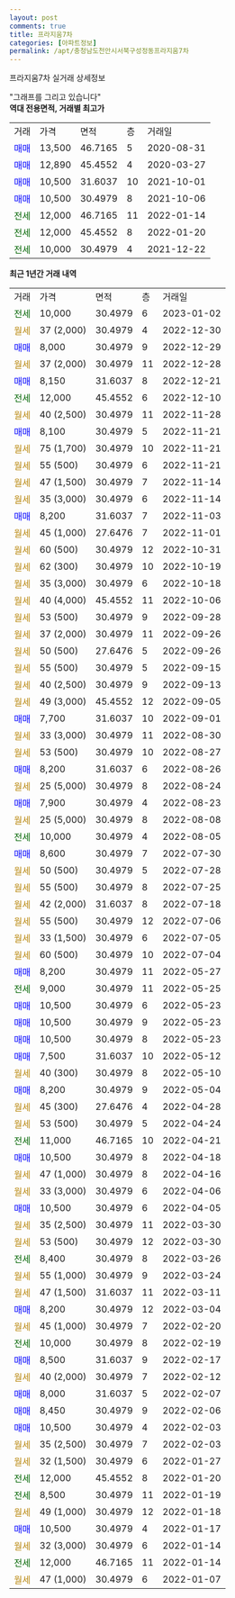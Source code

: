 ```yaml
---
layout: post
comments: true
title: 프라지움7차
categories: [아파트정보]
permalink: /apt/충청남도천안시서북구성정동프라지움7차
---
```


프라지움7차 실거래 상세정보

<script type="text/javascript">
  google.charts.load('current', {'packages':['line', 'corechart']});
  google.charts.setOnLoadCallback(drawChart);

  function drawChart() {
    var data = new google.visualization.DataTable();
    data.addColumn('date', '거래일');
    data.addColumn('number', "매매");
    data.addColumn('number', "전세");
    data.addColumn('number', "전매");

    data.addRows([[new Date(Date.parse("2023-01-02")), null, 10000, null], [new Date(Date.parse("2022-12-30")), null, null, null], [new Date(Date.parse("2022-12-29")), 8000, null, null], [new Date(Date.parse("2022-12-28")), null, null, null], [new Date(Date.parse("2022-12-21")), 8150, null, null], [new Date(Date.parse("2022-12-10")), null, 12000, null], [new Date(Date.parse("2022-11-28")), null, null, null], [new Date(Date.parse("2022-11-21")), 8100, null, null], [new Date(Date.parse("2022-11-21")), null, null, null], [new Date(Date.parse("2022-11-21")), null, null, null], [new Date(Date.parse("2022-11-14")), null, null, null], [new Date(Date.parse("2022-11-14")), null, null, null], [new Date(Date.parse("2022-11-03")), 8200, null, null], [new Date(Date.parse("2022-11-01")), null, null, null], [new Date(Date.parse("2022-10-31")), null, null, null], [new Date(Date.parse("2022-10-19")), null, null, null], [new Date(Date.parse("2022-10-18")), null, null, null], [new Date(Date.parse("2022-10-06")), null, null, null], [new Date(Date.parse("2022-09-28")), null, null, null], [new Date(Date.parse("2022-09-26")), null, null, null], [new Date(Date.parse("2022-09-26")), null, null, null], [new Date(Date.parse("2022-09-15")), null, null, null], [new Date(Date.parse("2022-09-13")), null, null, null], [new Date(Date.parse("2022-09-05")), null, null, null], [new Date(Date.parse("2022-09-01")), 7700, null, null], [new Date(Date.parse("2022-08-30")), null, null, null], [new Date(Date.parse("2022-08-27")), null, null, null], [new Date(Date.parse("2022-08-26")), 8200, null, null], [new Date(Date.parse("2022-08-24")), null, null, null], [new Date(Date.parse("2022-08-23")), 7900, null, null], [new Date(Date.parse("2022-08-08")), null, null, null], [new Date(Date.parse("2022-08-05")), null, 10000, null], [new Date(Date.parse("2022-07-30")), 8600, null, null], [new Date(Date.parse("2022-07-28")), null, null, null], [new Date(Date.parse("2022-07-25")), null, null, null], [new Date(Date.parse("2022-07-18")), null, null, null], [new Date(Date.parse("2022-07-06")), null, null, null], [new Date(Date.parse("2022-07-05")), null, null, null], [new Date(Date.parse("2022-07-04")), null, null, null], [new Date(Date.parse("2022-05-27")), 8200, null, null], [new Date(Date.parse("2022-05-25")), null, 9000, null], [new Date(Date.parse("2022-05-23")), 10500, null, null], [new Date(Date.parse("2022-05-23")), 10500, null, null], [new Date(Date.parse("2022-05-23")), 10500, null, null], [new Date(Date.parse("2022-05-12")), 7500, null, null], [new Date(Date.parse("2022-05-10")), null, null, null], [new Date(Date.parse("2022-05-04")), 8200, null, null], [new Date(Date.parse("2022-04-28")), null, null, null], [new Date(Date.parse("2022-04-24")), null, null, null], [new Date(Date.parse("2022-04-21")), null, 11000, null], [new Date(Date.parse("2022-04-18")), 10500, null, null], [new Date(Date.parse("2022-04-16")), null, null, null], [new Date(Date.parse("2022-04-06")), null, null, null], [new Date(Date.parse("2022-04-05")), 10500, null, null], [new Date(Date.parse("2022-03-30")), null, null, null], [new Date(Date.parse("2022-03-30")), null, null, null], [new Date(Date.parse("2022-03-26")), null, 8400, null], [new Date(Date.parse("2022-03-24")), null, null, null], [new Date(Date.parse("2022-03-11")), null, null, null], [new Date(Date.parse("2022-03-04")), 8200, null, null], [new Date(Date.parse("2022-02-20")), null, null, null], [new Date(Date.parse("2022-02-19")), null, 10000, null], [new Date(Date.parse("2022-02-17")), 8500, null, null], [new Date(Date.parse("2022-02-12")), null, null, null], [new Date(Date.parse("2022-02-07")), 8000, null, null], [new Date(Date.parse("2022-02-06")), 8450, null, null], [new Date(Date.parse("2022-02-03")), 10500, null, null], [new Date(Date.parse("2022-02-03")), null, null, null], [new Date(Date.parse("2022-01-27")), null, null, null], [new Date(Date.parse("2022-01-20")), null, 12000, null], [new Date(Date.parse("2022-01-19")), null, 8500, null], [new Date(Date.parse("2022-01-18")), null, null, null], [new Date(Date.parse("2022-01-17")), 10500, null, null], [new Date(Date.parse("2022-01-14")), null, null, null], [new Date(Date.parse("2022-01-14")), null, 12000, null], [new Date(Date.parse("2022-01-07")), null, null, null]]);

    var options = {
      hAxis: {
        format: 'yyyy/MM/dd'
      },    
      lineWidth: 0,
      pointsVisible: true,    
      title: '최근 1년간 유형별 실거래가 분포',
      legend: { position: 'bottom' }
    };

    var formatter = new google.visualization.NumberFormat({pattern:'###,###'} );
    formatter.format(data, 1);
    formatter.format(data, 2);
    
    setTimeout(function() {
        var chart = new google.visualization.LineChart(document.getElementById('columnchart_material'));
        chart.draw(data, (options));
        document.getElementById('loading').style.display = 'none';
    }, 200);
  }
</script>


<div id="loading" style="z-index:20; display: block; margin-left: 0px">"그래프를 그리고 있습니다"</div>
<div id="columnchart_material" style="width: 95%; margin-left: 0px; display: block"></div>
<!-- contents start -->
<b>역대 전용면적, 거래별 최고가</b>
<table class="sortable">
    <tr>
      <td>거래</td>
      <td>가격</td>
      <td>면적</td>
      <td>층</td>
      <td>거래일</td>
    </tr>
        <tr>
          <td><a style="color: blue">매매</a></td>
          <td>13,500</td>
          <td>46.7165</td>
          <td>5</td>
          <td>2020-08-31</td>
        </tr>            <tr>
          <td><a style="color: blue">매매</a></td>
          <td>12,890</td>
          <td>45.4552</td>
          <td>4</td>
          <td>2020-03-27</td>
        </tr>            <tr>
          <td><a style="color: blue">매매</a></td>
          <td>10,500</td>
          <td>31.6037</td>
          <td>10</td>
          <td>2021-10-01</td>
        </tr>            <tr>
          <td><a style="color: blue">매매</a></td>
          <td>10,500</td>
          <td>30.4979</td>
          <td>8</td>
          <td>2021-10-06</td>
        </tr>        
        <tr>
              <td><a style="color: darkgreen">전세</a></td>
              <td>12,000</td>
              <td>46.7165</td>
              <td>11</td>
              <td>2022-01-14</td>
            </tr>            <tr>
              <td><a style="color: darkgreen">전세</a></td>
              <td>12,000</td>
              <td>45.4552</td>
              <td>8</td>
              <td>2022-01-20</td>
            </tr>            <tr>
              <td><a style="color: darkgreen">전세</a></td>
              <td>10,000</td>
              <td>30.4979</td>
              <td>4</td>
              <td>2021-12-22</td>
            </tr>        
    
</table>

<b>최근 1년간 거래 내역</b>

<table class="sortable">
    <tr>
      <td>거래</td>
      <td>가격</td>
      <td>면적</td>
      <td>층</td>
      <td>거래일</td>
    </tr>
    <tr>
      <td><a style="color: darkgreen">전세</a></td>
      <td>10,000</td>
      <td>30.4979</td>
      <td>6</td>
      <td>2023-01-02</td>
    </tr>          <tr>
      <td><a style="color: darkgoldenrod">월세</a></td>
      <td>37 (2,000)</td>
      <td>30.4979</td>
      <td>4</td>
      <td>2022-12-30</td>
    </tr>          <tr>
      <td><a style="color: blue">매매</a></td>
      <td>8,000</td>
      <td>30.4979</td>
      <td>9</td>
      <td>2022-12-29</td>
    </tr>          <tr>
      <td><a style="color: darkgoldenrod">월세</a></td>
      <td>37 (2,000)</td>
      <td>30.4979</td>
      <td>11</td>
      <td>2022-12-28</td>
    </tr>          <tr>
      <td><a style="color: blue">매매</a></td>
      <td>8,150</td>
      <td>31.6037</td>
      <td>8</td>
      <td>2022-12-21</td>
    </tr>          <tr>
      <td><a style="color: darkgreen">전세</a></td>
      <td>12,000</td>
      <td>45.4552</td>
      <td>6</td>
      <td>2022-12-10</td>
    </tr>          <tr>
      <td><a style="color: darkgoldenrod">월세</a></td>
      <td>40 (2,500)</td>
      <td>30.4979</td>
      <td>11</td>
      <td>2022-11-28</td>
    </tr>          <tr>
      <td><a style="color: blue">매매</a></td>
      <td>8,100</td>
      <td>30.4979</td>
      <td>5</td>
      <td>2022-11-21</td>
    </tr>          <tr>
      <td><a style="color: darkgoldenrod">월세</a></td>
      <td>75 (1,700)</td>
      <td>30.4979</td>
      <td>10</td>
      <td>2022-11-21</td>
    </tr>          <tr>
      <td><a style="color: darkgoldenrod">월세</a></td>
      <td>55 (500)</td>
      <td>30.4979</td>
      <td>6</td>
      <td>2022-11-21</td>
    </tr>          <tr>
      <td><a style="color: darkgoldenrod">월세</a></td>
      <td>47 (1,500)</td>
      <td>30.4979</td>
      <td>7</td>
      <td>2022-11-14</td>
    </tr>          <tr>
      <td><a style="color: darkgoldenrod">월세</a></td>
      <td>35 (3,000)</td>
      <td>30.4979</td>
      <td>6</td>
      <td>2022-11-14</td>
    </tr>          <tr>
      <td><a style="color: blue">매매</a></td>
      <td>8,200</td>
      <td>31.6037</td>
      <td>7</td>
      <td>2022-11-03</td>
    </tr>          <tr>
      <td><a style="color: darkgoldenrod">월세</a></td>
      <td>45 (1,000)</td>
      <td>27.6476</td>
      <td>7</td>
      <td>2022-11-01</td>
    </tr>          <tr>
      <td><a style="color: darkgoldenrod">월세</a></td>
      <td>60 (500)</td>
      <td>30.4979</td>
      <td>12</td>
      <td>2022-10-31</td>
    </tr>          <tr>
      <td><a style="color: darkgoldenrod">월세</a></td>
      <td>62 (300)</td>
      <td>30.4979</td>
      <td>10</td>
      <td>2022-10-19</td>
    </tr>          <tr>
      <td><a style="color: darkgoldenrod">월세</a></td>
      <td>35 (3,000)</td>
      <td>30.4979</td>
      <td>6</td>
      <td>2022-10-18</td>
    </tr>          <tr>
      <td><a style="color: darkgoldenrod">월세</a></td>
      <td>40 (4,000)</td>
      <td>45.4552</td>
      <td>11</td>
      <td>2022-10-06</td>
    </tr>          <tr>
      <td><a style="color: darkgoldenrod">월세</a></td>
      <td>53 (500)</td>
      <td>30.4979</td>
      <td>9</td>
      <td>2022-09-28</td>
    </tr>          <tr>
      <td><a style="color: darkgoldenrod">월세</a></td>
      <td>37 (2,000)</td>
      <td>30.4979</td>
      <td>11</td>
      <td>2022-09-26</td>
    </tr>          <tr>
      <td><a style="color: darkgoldenrod">월세</a></td>
      <td>50 (500)</td>
      <td>27.6476</td>
      <td>5</td>
      <td>2022-09-26</td>
    </tr>          <tr>
      <td><a style="color: darkgoldenrod">월세</a></td>
      <td>55 (500)</td>
      <td>30.4979</td>
      <td>5</td>
      <td>2022-09-15</td>
    </tr>          <tr>
      <td><a style="color: darkgoldenrod">월세</a></td>
      <td>40 (2,500)</td>
      <td>30.4979</td>
      <td>9</td>
      <td>2022-09-13</td>
    </tr>          <tr>
      <td><a style="color: darkgoldenrod">월세</a></td>
      <td>49 (3,000)</td>
      <td>45.4552</td>
      <td>12</td>
      <td>2022-09-05</td>
    </tr>          <tr>
      <td><a style="color: blue">매매</a></td>
      <td>7,700</td>
      <td>31.6037</td>
      <td>10</td>
      <td>2022-09-01</td>
    </tr>          <tr>
      <td><a style="color: darkgoldenrod">월세</a></td>
      <td>33 (3,000)</td>
      <td>30.4979</td>
      <td>11</td>
      <td>2022-08-30</td>
    </tr>          <tr>
      <td><a style="color: darkgoldenrod">월세</a></td>
      <td>53 (500)</td>
      <td>30.4979</td>
      <td>10</td>
      <td>2022-08-27</td>
    </tr>          <tr>
      <td><a style="color: blue">매매</a></td>
      <td>8,200</td>
      <td>31.6037</td>
      <td>6</td>
      <td>2022-08-26</td>
    </tr>          <tr>
      <td><a style="color: darkgoldenrod">월세</a></td>
      <td>25 (5,000)</td>
      <td>30.4979</td>
      <td>8</td>
      <td>2022-08-24</td>
    </tr>          <tr>
      <td><a style="color: blue">매매</a></td>
      <td>7,900</td>
      <td>30.4979</td>
      <td>4</td>
      <td>2022-08-23</td>
    </tr>          <tr>
      <td><a style="color: darkgoldenrod">월세</a></td>
      <td>25 (5,000)</td>
      <td>30.4979</td>
      <td>8</td>
      <td>2022-08-08</td>
    </tr>          <tr>
      <td><a style="color: darkgreen">전세</a></td>
      <td>10,000</td>
      <td>30.4979</td>
      <td>4</td>
      <td>2022-08-05</td>
    </tr>          <tr>
      <td><a style="color: blue">매매</a></td>
      <td>8,600</td>
      <td>30.4979</td>
      <td>7</td>
      <td>2022-07-30</td>
    </tr>          <tr>
      <td><a style="color: darkgoldenrod">월세</a></td>
      <td>50 (500)</td>
      <td>30.4979</td>
      <td>5</td>
      <td>2022-07-28</td>
    </tr>          <tr>
      <td><a style="color: darkgoldenrod">월세</a></td>
      <td>55 (500)</td>
      <td>30.4979</td>
      <td>8</td>
      <td>2022-07-25</td>
    </tr>          <tr>
      <td><a style="color: darkgoldenrod">월세</a></td>
      <td>42 (2,000)</td>
      <td>31.6037</td>
      <td>8</td>
      <td>2022-07-18</td>
    </tr>          <tr>
      <td><a style="color: darkgoldenrod">월세</a></td>
      <td>55 (500)</td>
      <td>30.4979</td>
      <td>12</td>
      <td>2022-07-06</td>
    </tr>          <tr>
      <td><a style="color: darkgoldenrod">월세</a></td>
      <td>33 (1,500)</td>
      <td>30.4979</td>
      <td>6</td>
      <td>2022-07-05</td>
    </tr>          <tr>
      <td><a style="color: darkgoldenrod">월세</a></td>
      <td>60 (500)</td>
      <td>30.4979</td>
      <td>10</td>
      <td>2022-07-04</td>
    </tr>          <tr>
      <td><a style="color: blue">매매</a></td>
      <td>8,200</td>
      <td>30.4979</td>
      <td>11</td>
      <td>2022-05-27</td>
    </tr>          <tr>
      <td><a style="color: darkgreen">전세</a></td>
      <td>9,000</td>
      <td>30.4979</td>
      <td>11</td>
      <td>2022-05-25</td>
    </tr>          <tr>
      <td><a style="color: blue">매매</a></td>
      <td>10,500</td>
      <td>30.4979</td>
      <td>6</td>
      <td>2022-05-23</td>
    </tr>          <tr>
      <td><a style="color: blue">매매</a></td>
      <td>10,500</td>
      <td>30.4979</td>
      <td>9</td>
      <td>2022-05-23</td>
    </tr>          <tr>
      <td><a style="color: blue">매매</a></td>
      <td>10,500</td>
      <td>30.4979</td>
      <td>8</td>
      <td>2022-05-23</td>
    </tr>          <tr>
      <td><a style="color: blue">매매</a></td>
      <td>7,500</td>
      <td>31.6037</td>
      <td>10</td>
      <td>2022-05-12</td>
    </tr>          <tr>
      <td><a style="color: darkgoldenrod">월세</a></td>
      <td>40 (300)</td>
      <td>30.4979</td>
      <td>8</td>
      <td>2022-05-10</td>
    </tr>          <tr>
      <td><a style="color: blue">매매</a></td>
      <td>8,200</td>
      <td>30.4979</td>
      <td>9</td>
      <td>2022-05-04</td>
    </tr>          <tr>
      <td><a style="color: darkgoldenrod">월세</a></td>
      <td>45 (300)</td>
      <td>27.6476</td>
      <td>4</td>
      <td>2022-04-28</td>
    </tr>          <tr>
      <td><a style="color: darkgoldenrod">월세</a></td>
      <td>53 (500)</td>
      <td>30.4979</td>
      <td>5</td>
      <td>2022-04-24</td>
    </tr>          <tr>
      <td><a style="color: darkgreen">전세</a></td>
      <td>11,000</td>
      <td>46.7165</td>
      <td>10</td>
      <td>2022-04-21</td>
    </tr>          <tr>
      <td><a style="color: blue">매매</a></td>
      <td>10,500</td>
      <td>30.4979</td>
      <td>8</td>
      <td>2022-04-18</td>
    </tr>          <tr>
      <td><a style="color: darkgoldenrod">월세</a></td>
      <td>47 (1,000)</td>
      <td>30.4979</td>
      <td>8</td>
      <td>2022-04-16</td>
    </tr>          <tr>
      <td><a style="color: darkgoldenrod">월세</a></td>
      <td>33 (3,000)</td>
      <td>30.4979</td>
      <td>6</td>
      <td>2022-04-06</td>
    </tr>          <tr>
      <td><a style="color: blue">매매</a></td>
      <td>10,500</td>
      <td>30.4979</td>
      <td>6</td>
      <td>2022-04-05</td>
    </tr>          <tr>
      <td><a style="color: darkgoldenrod">월세</a></td>
      <td>35 (2,500)</td>
      <td>30.4979</td>
      <td>11</td>
      <td>2022-03-30</td>
    </tr>          <tr>
      <td><a style="color: darkgoldenrod">월세</a></td>
      <td>53 (500)</td>
      <td>30.4979</td>
      <td>12</td>
      <td>2022-03-30</td>
    </tr>          <tr>
      <td><a style="color: darkgreen">전세</a></td>
      <td>8,400</td>
      <td>30.4979</td>
      <td>8</td>
      <td>2022-03-26</td>
    </tr>          <tr>
      <td><a style="color: darkgoldenrod">월세</a></td>
      <td>55 (1,000)</td>
      <td>30.4979</td>
      <td>9</td>
      <td>2022-03-24</td>
    </tr>          <tr>
      <td><a style="color: darkgoldenrod">월세</a></td>
      <td>47 (1,500)</td>
      <td>31.6037</td>
      <td>11</td>
      <td>2022-03-11</td>
    </tr>          <tr>
      <td><a style="color: blue">매매</a></td>
      <td>8,200</td>
      <td>30.4979</td>
      <td>12</td>
      <td>2022-03-04</td>
    </tr>          <tr>
      <td><a style="color: darkgoldenrod">월세</a></td>
      <td>45 (1,000)</td>
      <td>30.4979</td>
      <td>7</td>
      <td>2022-02-20</td>
    </tr>          <tr>
      <td><a style="color: darkgreen">전세</a></td>
      <td>10,000</td>
      <td>30.4979</td>
      <td>8</td>
      <td>2022-02-19</td>
    </tr>          <tr>
      <td><a style="color: blue">매매</a></td>
      <td>8,500</td>
      <td>31.6037</td>
      <td>9</td>
      <td>2022-02-17</td>
    </tr>          <tr>
      <td><a style="color: darkgoldenrod">월세</a></td>
      <td>40 (2,000)</td>
      <td>30.4979</td>
      <td>7</td>
      <td>2022-02-12</td>
    </tr>          <tr>
      <td><a style="color: blue">매매</a></td>
      <td>8,000</td>
      <td>31.6037</td>
      <td>5</td>
      <td>2022-02-07</td>
    </tr>          <tr>
      <td><a style="color: blue">매매</a></td>
      <td>8,450</td>
      <td>30.4979</td>
      <td>9</td>
      <td>2022-02-06</td>
    </tr>          <tr>
      <td><a style="color: blue">매매</a></td>
      <td>10,500</td>
      <td>30.4979</td>
      <td>4</td>
      <td>2022-02-03</td>
    </tr>          <tr>
      <td><a style="color: darkgoldenrod">월세</a></td>
      <td>35 (2,500)</td>
      <td>30.4979</td>
      <td>7</td>
      <td>2022-02-03</td>
    </tr>          <tr>
      <td><a style="color: darkgoldenrod">월세</a></td>
      <td>32 (1,500)</td>
      <td>30.4979</td>
      <td>6</td>
      <td>2022-01-27</td>
    </tr>          <tr>
      <td><a style="color: darkgreen">전세</a></td>
      <td>12,000</td>
      <td>45.4552</td>
      <td>8</td>
      <td>2022-01-20</td>
    </tr>          <tr>
      <td><a style="color: darkgreen">전세</a></td>
      <td>8,500</td>
      <td>30.4979</td>
      <td>11</td>
      <td>2022-01-19</td>
    </tr>          <tr>
      <td><a style="color: darkgoldenrod">월세</a></td>
      <td>49 (1,000)</td>
      <td>30.4979</td>
      <td>12</td>
      <td>2022-01-18</td>
    </tr>          <tr>
      <td><a style="color: blue">매매</a></td>
      <td>10,500</td>
      <td>30.4979</td>
      <td>4</td>
      <td>2022-01-17</td>
    </tr>          <tr>
      <td><a style="color: darkgoldenrod">월세</a></td>
      <td>32 (3,000)</td>
      <td>30.4979</td>
      <td>6</td>
      <td>2022-01-14</td>
    </tr>          <tr>
      <td><a style="color: darkgreen">전세</a></td>
      <td>12,000</td>
      <td>46.7165</td>
      <td>11</td>
      <td>2022-01-14</td>
    </tr>          <tr>
      <td><a style="color: darkgoldenrod">월세</a></td>
      <td>47 (1,000)</td>
      <td>30.4979</td>
      <td>6</td>
      <td>2022-01-07</td>
    </tr>      </table>
<!-- contents end -->    

